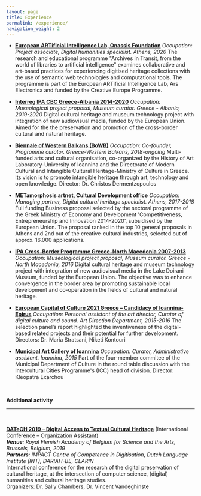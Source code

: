 ```yaml
---
layout: page
title: Experience
permalink: /experience/
navigation_weight: 2
---
```


+ [**European ARTificial Intelligence Lab, Onassis Foundation**](https://www.onassis.org/whats-on/archives-transit) 
*Occupation: Project associate, Digital humanities specialist. Athens, 2020* 
The research and educational programme "Archives in Transit, from the world of libraries to artificial intelligence" examines collaborative and art-based practices for experiencing digitised heritage collections with the use of semantic web technologies and computational tools. The programme is part of the European ARTificial Intelligence Lab, Ars Electronica and funded by the Creative Europe Programme.   

+ [**Interreg IPA CBC Greece-Albania 2014-2020**](https://greece-albania.eu) 
*Occupation: Museological project proposal, Museum curator. Greece - Albania, 2019-2020* 
Digital cultural heritage and museum technology project with integration of new audiovisual media, funded by the European Union. Aimed for the the preservation and promotion of the cross-border cultural and natural heritage.  

+ [**Biennale of Western Balkans (BoWB)**](https://bowb.org) 
*Occupation: Co-founder, Programme curator. Greece-Western Balkans, 2018-ongoing* 
Multi-funded arts and cultural organisation, co-organized by the History of Art Laboratory-University of Ioannina and the Directorate of Modern Cultural and Intangible Cultural Heritage-Ministry of Culture in Greece. Its vision is to promote intangible heritage through art, technology and open knowledge.
Director: Dr. Christos Dermentzopoulos  

+ **METamorphosis artnet, Cultural Development office** 
*Occupation: Managing partner, Digital cultural heritage specialist. Athens, 2017-2018* 
Full funding Business proposal selected by the sectoral programme of the Greek Ministry of Economy and Development 'Competitiveness, Entrepreneurship and Innovation 2014-2020', subsidised by the European Union. The proposal ranked in the top 10 general proposals in Athens and 2nd out of the creative-cultural industries, selected out of approx. 16.000 applications.  

+ [**IPA Cross-Border Programme Greece-North Macedonia 2007-2013**](http://www.ipa-cbc-programme.eu) 
*Occupation: Museological project proposal, Museum curator. Greece - North Macedonia, 2016* 
Digital cultural heritage and museum technology project with integration of new audiovisual media in the Lake Doirani Museum, funded by the European Union. The objective was to enhance convergence in the border area by promoting sustainable local development and co-operation in the fields of cultural and natural heritage. 

+ [**European Capital of Culture 2021 Greece – Candidacy of Ioannina-Epirus**](https://ec.europa.eu/programmes/creative-europe/actions/capitals-culture_en) 
*Occupation: Personal assistant of the art director, Curator of digital culture and sound. Art Direction Department, 2015-2016* 
The selection panel’s report highlighted the inventiveness of the digital-based related projects and their potential for further development. 
Directors: Dr. Maria Stratsani, Niketi Kontouri  

+ [**Municipal Art Gallery of Ioannina**](https://www.facebook.com/PinakothikiIoanninon)
*Occupation: Curator, Administrative assistant. Ioannina, 2015* 
Part of the four-member commitee of the Municipal Department of Culture in the round table discussion with the Intercultural Cities Programme's (ICC) head of division. 
Director: Kleopatra Exarchou  

 <br>
  
**Additional activity**

---

<br>

[**DATeCH 2019 – Digital Access to Textual Cultural Heritage**](http://datech.digitisation.eu/) (International Conference – Organization Assistant)  
*__Venue__: Royal Flemish Academy of Belgium for Science and the Arts, Brussels, Belgium, 2019*  
*__Partners__: IMPACT Centre of Competence in Digitisation, Dutch Language Institute (INT), DARIAH-BE, CLARIN*  
International conference for the research of the digital preservation of cultural heritage, at the intersection of computer science, (digital) humanities and cultural heritage studies.  
Organizers: Dr. Sally Chambers, Dr. Vincent Vandeghinste


